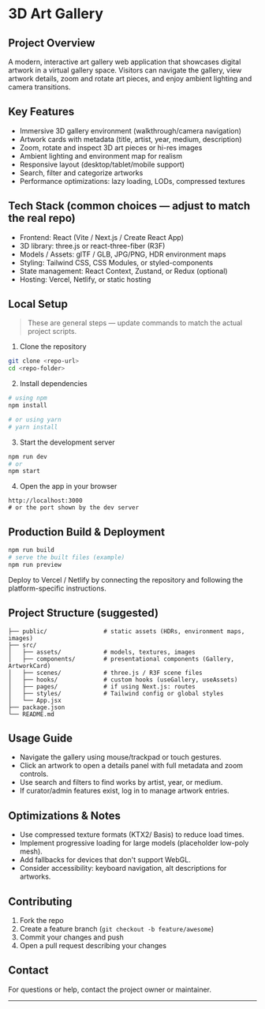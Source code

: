 # 3D Art Gallery

## Project Overview

A modern, interactive art gallery web application that showcases digital artwork in a virtual gallery space. Visitors can navigate the gallery, view artwork details, zoom and rotate art pieces, and enjoy ambient lighting and camera transitions. 

## Key Features

* Immersive 3D gallery environment (walkthrough/camera navigation)
* Artwork cards with metadata (title, artist, year, medium, description)
* Zoom, rotate and inspect 3D art pieces or hi-res images
* Ambient lighting and environment map for realism
* Responsive layout (desktop/tablet/mobile support)
* Search, filter and categorize artworks
* Performance optimizations: lazy loading, LODs, compressed textures

## Tech Stack (common choices — adjust to match the real repo)

* Frontend: React (Vite / Next.js / Create React App)
* 3D library: three.js or react-three-fiber (R3F)
* Models / Assets: glTF / GLB, JPG/PNG, HDR environment maps
* Styling: Tailwind CSS, CSS Modules, or styled-components
* State management: React Context, Zustand, or Redux (optional)
* Hosting: Vercel, Netlify, or static hosting

## Local Setup

> These are general steps — update commands to match the actual project scripts.

1. Clone the repository

```bash
git clone <repo-url>
cd <repo-folder>
```

2. Install dependencies

```bash
# using npm
npm install

# or using yarn
# yarn install
```

3. Start the development server

```bash
npm run dev
# or
npm start
```

4. Open the app in your browser

```
http://localhost:3000
# or the port shown by the dev server
```

## Production Build & Deployment

```bash
npm run build
# serve the built files (example)
npm run preview
```

Deploy to Vercel / Netlify by connecting the repository and following the platform-specific instructions.

## Project Structure (suggested)

```
├── public/                # static assets (HDRs, environment maps, images)
├── src/
│   ├── assets/            # models, textures, images
│   ├── components/        # presentational components (Gallery, ArtworkCard)
│   ├── scenes/            # three.js / R3F scene files
│   ├── hooks/             # custom hooks (useGallery, useAssets)
│   ├── pages/             # if using Next.js: routes
│   ├── styles/            # Tailwind config or global styles
│   └── App.jsx
├── package.json
└── README.md
```

## Usage Guide

* Navigate the gallery using mouse/trackpad or touch gestures.
* Click an artwork to open a details panel with full metadata and zoom controls.
* Use search and filters to find works by artist, year, or medium.
* If curator/admin features exist, log in to manage artwork entries.

## Optimizations & Notes

* Use compressed texture formats (KTX2/ Basis) to reduce load times.
* Implement progressive loading for large models (placeholder low-poly mesh).
* Add fallbacks for devices that don't support WebGL.
* Consider accessibility: keyboard navigation, alt descriptions for artworks.

## Contributing

1. Fork the repo
2. Create a feature branch (`git checkout -b feature/awesome`)
3. Commit your changes and push
4. Open a pull request describing your changes

## Contact

For questions or help, contact the project owner or maintainer.

---


